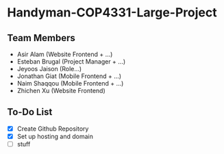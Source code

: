 # Handyman-COP4331-Large-Project
## Team Members

- Asir Alam (Website Frontend + ...)
- Esteban Brugal (Project Manager + ...)
- Jeyoos Jaison (Role...)
- Jonathan Giat (Mobile Frontend + ...)
- Naim Shaqqou (Mobile Frontend + ...)
- Zhichen Xu (Website Frontend)

## To-Do List
- [x] Create Github Repository
- [x] Set up hosting and domain
- [ ] stuff
